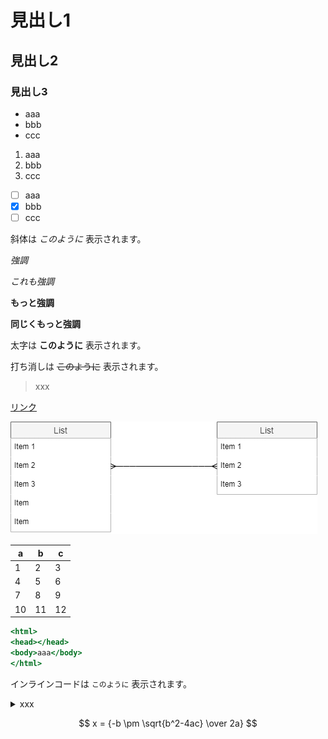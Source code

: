 # 見出し1
## 見出し2
### 見出し3

- aaa
- bbb
- ccc

1. aaa
1. bbb
1. ccc

- [ ] aaa
- [x] bbb
- [ ] ccc

斜体は *このように* 表示されます。

*強調*
 
_これも強調_
 
**もっと強調**
 
__同じくもっと強調__

太字は **このように** 表示されます。

打ち消しは ~~このように~~ 表示されます。

> xxx

[リンク](https://www.google.com/)


![画像名](ER.png)

a|b|c
---|---|---
1|2|3
4|5|6
7|8|9
10|11|12

```html:sample.html
<html>
<head></head>
<body>aaa</body>
</html>
```

インラインコードは `このように` 表示されます。

<details>
<summary>xxx</summary>

aaaaaaaaaaaaaaaaaaaaa
bbbbbbbbbbbbbbbbbbb
ccccccccccccccccccccc
</details>

$$ x = {-b \pm \sqrt{b^2-4ac} \over 2a} $$
